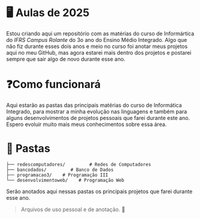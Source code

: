 # 🖥️ Aulas de 2025
Estou criando aqui um repositório com as matérias do curso de Informártica do *IFRS Campus Rolante* do 3o ano do Ensino Médio Integrado. Algo que não fiz durante esses 
dois anos e meio no curso foi anotar meus projetos aqui no meu GitHub, mas agora estarei mais dentro dos projetos e postarei sempre que sair algo de novo durante esse ano. 

# ❓Como funcionará
Aqui estarão as pastas das principais matérias do curso de Informática Integrado, para mostrar a minha evolução nas linguagens e também para alguns desenvolvimentos de projetos pessoais que
farei durante este ano. Espero evoluir muito mais meus conhecimentos sobre essa área.

# 📎 Pastas
```
├── redescomputadores/         # Redes de Computadores
├── bancodados/         # Banco de Dados
├── programacao3/    # Programação III
└── desenvolvimentoweb/    # Programação Web
```
Serão anotados aqui nessas pastas os principais projetos que farei durante esse ano.
> Arquivos de uso pessoal e de anotação. 👜
